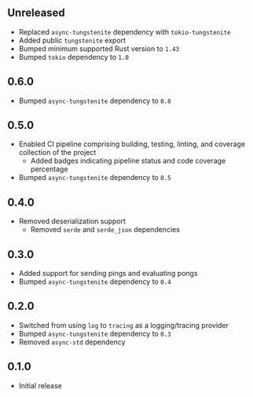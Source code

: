 Unreleased
----------
- Replaced `async-tungstenite` dependency with `tokio-tungstenite`
- Added public `tungstenite` export
- Bumped minimum supported Rust version to `1.43`
- Bumped `tokio` dependency to `1.0`


0.6.0
-----
- Bumped `async-tungstenite` dependency to `0.8`


0.5.0
-----
- Enabled CI pipeline comprising building, testing, linting, and
  coverage collection of the project
  - Added badges indicating pipeline status and code coverage percentage
- Bumped `async-tungstenite` dependency to `0.5`


0.4.0
-----
- Removed deserialization support
  - Removed `serde` and `serde_json` dependencies


0.3.0
-----
- Added support for sending pings and evaluating pongs
- Bumped `async-tungstenite` dependency to `0.4`


0.2.0
-----
- Switched from using `log` to `tracing` as a logging/tracing provider
- Bumped `async-tungstenite` dependency to `0.3`
- Removed `async-std` dependency


0.1.0
-----
- Initial release
